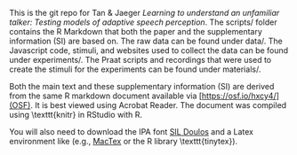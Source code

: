 This is the git repo for Tan & Jaeger *Learning to understand an unfamiliar talker: Testing models of adaptive speech perception*. The scripts/ folder contains the R Markdown that both the paper and the supplementary information (SI) are based on. The raw data can be found under data/. The Javascript code, stimuli, and websites used to collect the data can be found under experiments/. The Praat scripts and recordings that were used to create the stimuli for the experiments can be found under materials/.

Both the main text and these supplementary information (SI) are derived from the same R markdown document available via [https://osf.io/hxcy4/](OSF). It is best viewed using Acrobat Reader. The document was compiled using \texttt{knitr} in RStudio with R.

You will also need to download the IPA font [SIL Doulos](https://software.sil.org/doulos/download/) and a Latex environment like (e.g., [MacTex](https://tug.org/mactex/mactex-download.html) or the R library \texttt{tinytex}).
